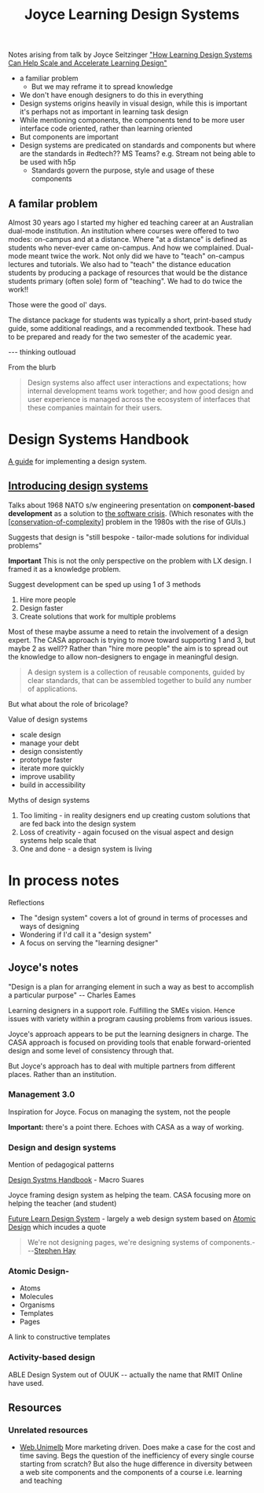 ﻿---
title: Joyce Learning Design Systems
---
Notes arising from talk by Joyce Seitzinger ["How Learning Design Systems Can Help Scale and Accelerate Learning Design"](https://vussc.col.org/index.php/2020/10/26/power-up-design-webinar-starts-oct-29/)

- a familiar problem
  - But we may reframe it to spread knowledge 
- We don't have enough designers to do this in everything
- Design systems origins heavily in visual design, while this is important it's perhaps not as important in learning task design
- While mentioning components, the components tend to be more user interface code oriented, rather than learning oriented
- But components are important
- Design systems are predicated on standards and components but where are the standards in #edtech?? MS Teams?  e.g. Stream not being able to be used with h5p
  - Standards govern the purpose, style and usage of these components



## A familar problem

Almost 30 years ago I started my higher ed teaching career at an Australian dual-mode institution. An institution where courses were offered to two modes: on-campus and at a distance. Where "at a distance" is defined as students who never-ever came on-campus. And how we complained. Dual-mode meant twice the work.  Not only did we have to "teach" on-campus lectures and tutorials. We also had to "teach" the distance education students by producing a package of resources that would be the distance students primary (often sole) form of "teaching". We had to do twice the work!!

Those were the good ol' days.

The distance package for students was typically a short, print-based study guide, some additional readings, and a recommended textbook. These had to be prepared and ready for the two semester of the academic year.

--- thinking outlouad

From the blurb
> Design systems also affect user interactions and expectations; how internal development teams work together; and how good design and user experience is managed across the ecosystem of interfaces that these companies maintain for their users.

# Design Systems Handbook

[A guide](http://www.designbetter.co/design-systems-handbook/introducing-design-systems) for implementing a design system.

## [Introducing design systems](http://www.designbetter.co/design-systems-handbook/introducing-design-systems)

Talks about 1968 NATO s/w engineering presentation on **component-based development** as a solution to [the software crisis](https://en.wikipedia.org/wiki/Software_crisis). (Which resonates with the [[conservation-of-complexity]] problem in the 1980s with the rise of GUIs.)  

Suggests that design is "still bespoke - tailor-made solutions for individual problems"

**Important** This is not the only perspective on the problem with LX design.  I framed it as a knowledge problem.

Suggest development can be sped up using 1 of 3 methods
1. Hire more people
2. Design faster
3. Create solutions that work for multiple problems

Most of these maybe assume a need to retain the involvement of a design expert.  The CASA approach is trying to move toward supporting 1 and 3, but maybe 2 as well??  Rather than "hire more people" the aim is to spread out the knowledge to allow non-designers to engage in meaningful design.

>  A design system is a collection of reusable components, guided by clear standards, that can be assembled together to build any number of applications.

But what about the role of bricolage?

Value of design systems
- scale design
- manage your debt
- design consistently
- prototype faster
- iterate more quickly
- improve usability
- build in accessibility

Myths of design systems
1. Too limiting - in reality designers end up creating custom solutions that are fed back into the design system
2. Loss of creativity - again focused on the visual aspect and design systems help scale that
3. One and done - a design system is living

# In process notes

Reflections

- The "design system" covers a lot of ground in terms of processes and ways of designing
- Wondering if I'd call it a "design system"
- A focus on serving the "learning designer"

## Joyce's notes

"Design is a plan for arranging element in such a way as best to accomplish a particular purpose" -- Charles Eames

Learning designers in a support role.  Fulfilling the SMEs vision.  Hence issues with variety within a program causing problems from various issues.

Joyce's approach appears to be put the learning designers in charge.  The CASA approach is focused on providing tools that enable forward-oriented design and some level of consistency through that.

But Joyce's approach has to deal with multiple partners from different places.  Rather than an institution.

### Management 3.0

Inspiration for Joyce.  Focus on managing the system, not the people

**Important:** there's a point there.  Echoes with CASA as a way of working.

### Design and design systems

Mention of pedagogical patterns

[Design Systms Handbook](https://www.designbetter.co/design-systems-handbook) - Macro Suares

Joyce framing design system as helping the team.  CASA focusing more on helping the teacher (and student)

[Future Learn Design System](https://design-system.futurelearn.com) - largely a web design system based on [Atomic Design](https://bradfrost.com/blog/post/atomic-web-design/) which incudes a quote 
> We're not designing pages, we're designing systems of components.---[Stephen Hay](http://bradfrost.com/blog/mobile/bdconf-stephen-hay-presents-responsive-design-workflow/)

### Atomic Design- 

- Atoms
- Molecules
- Organisms
- Templates
- Pages

A link to constructive templates

### Activity-based design

ABLE Design System out of OUUK -- actually the name that RMIT Online have used.

## Resources


### Unrelated resources

- [Web.Unimelb](https://tagell.com/case-studies/unimelb-digital-design-system/) 
  More marketing driven. Does make a case for the cost and time saving. Begs the question of the inefficiency of every single course starting from scratch? But also the huge difference in diversity between a web site components and the components of a course i.e. learning and teaching


[//begin]: # "Autogenerated link references for markdown compatibility"
[conservation-of-complexity]: conservation-of-complexity "The Law of Conservation of Complexity"
[//end]: # "Autogenerated link references"